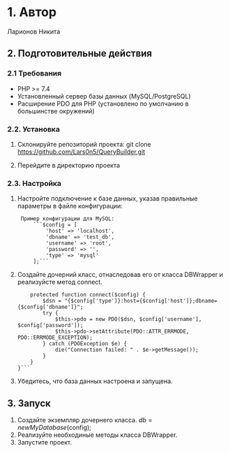 # 1. Автор
Ларионов Никита

## 2. Подготовительные действия

### 2.1 Требования
- PHP >= 7.4
- Установленный сервер базы данных (MySQL/PostgreSQL)
- Расширение PDO для PHP (установлено по умолчанию в большинстве окружений)


### 2.2. Установка

1. Склонируйте репозиторий проекта:
   git clone https://github.com/Lars0n5/QueryBuilder.git
   
2. Перейдите в директорию проекта

### 2.3. Настройка

1. Настройте подключение к базе данных, указав правильные параметры в файле конфигурации:

		Пример конфигурации для MySQL:
			```$config = [
				'host' => 'localhost',
				'dbname' => 'test_db',
				'username' => 'root',
				'password' => '',
				'type' => 'mysql'
			];```
2. Создайте дочерний класс, отнаследовав его от класса DBWrapper и реализуйсте метод connect.
	
	```class MyDatabase extends DBWrapper {
		protected function connect($config) {
			$dsn = "{$config['type']}:host={$config['host']};dbname={$config['dbname']}";
			try {
				$this->pdo = new PDO($dsn, $config['username'], $config['password']);
				$this->pdo->setAttribute(PDO::ATTR_ERRMODE, PDO::ERRMODE_EXCEPTION);
			} catch (PDOException $e) {
				die("Connection failed: " . $e->getMessage());
			}
		}
	}```
	
3. Убедитесь, что база данных настроена и запущена.

## 3. Запуск

1. Создайте экземпляр дочернего класса.
	$db = new MyDatabase($config);
2. Реализуйте необходиные методы класса DBWrapper.
3. Запустите проект.
		
		
	
	

